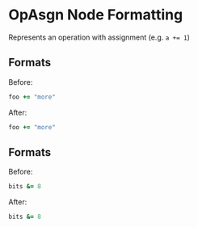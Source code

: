 <!-- BEGIN_AUTOGENERATED -->
# OpAsgn Node Formatting

Represents an operation with assignment (e.g. `a += 1`)
<!-- END_AUTOGENERATED -->

## Formats

Before:

```ruby
foo += "more"
```

After:

```ruby
foo += "more"
```

## Formats

Before:

```ruby
bits &= 8
```

After:

```ruby
bits &= 8
```
